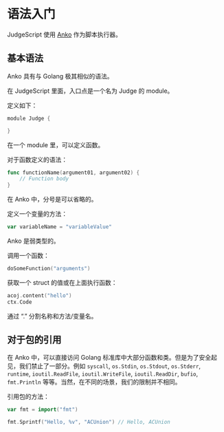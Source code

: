 # 语法入门

JudgeScript 使用 [Anko](https://github.com/mattn/anko) 作为脚本执行器。

## 基本语法

Anko 具有与 Golang 极其相似的语法。

在 JudgeScript 里面，入口点是一个名为 Judge 的 module。

定义如下：

```go
module Judge {

}
```

在一个 module 里，可以定义函数。

对于函数定义的语法：

```go
func functionName(argument01, argument02) {
    // Function body
}
```

在 Anko 中，分号是可以省略的。

定义一个变量的方法：

```go
var variableName = "variableValue"
```

Anko 是弱类型的。

调用一个函数：

```go
doSomeFunction("arguments")
```

获取一个 struct 的值或在上面执行函数：

```go
acoj.content("hello")
ctx.Code
```

通过 “.” 分割名称和方法/变量名。

## 对于包的引用

在 Anko 中，可以直接访问 Golang 标准库中大部分函数和类。但是为了安全起见，我们禁止了一部分。例如 `syscall`, `os.Stdin`, `os.Stdout`, `os.Stderr`, `runtime`, `ioutil.ReadFile`, `ioutil.WriteFile`, `ioutil.ReadDir`, `bufio`, `fmt.Println` 等等。当然，在不同的场景，我们的限制并不相同。

引用包的方法：

```go
var fmt = import("fmt")

fmt.Sprintf("Hello, %v", "ACUnion") // Hello, ACUnion
```
